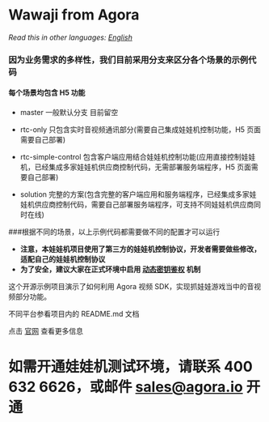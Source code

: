 # Wawaji from Agora

*Read this in other languages: [English](README.en.md)*


### 因为业务需求的多样性，我们目前采用分支来区分各个场景的示例代码
#### 每个场景均包含 H5 功能

- master 一般默认分支 目前留空

- rtc-only 只包含实时音视频通讯部分(需要自己集成娃娃机控制功能，H5 页面需要自己部署)

- rtc-simple-control 包含客户端应用结合娃娃机控制功能(应用直接控制娃娃机，已经集成多家娃娃机供应商控制代码，无需部署服务端程序，H5 页面需要自己部署)

- solution 完整的方案(包含完整的客户端应用和服务端程序，已经集成多家娃娃机供应商控制代码，需要自己部署服务端程序，可支持不同娃娃机供应商同时在线)

###根据不同的场景，以上示例代码都需要做不同的配置才可以运行

- **注意，本娃娃机项目使用了第三方的娃娃机控制协议，开发者需要做些修改，适配自己的娃娃机控制协议**
- **为了安全，建议大家在正式环境中启用 [动态密钥鉴权](https://document.agora.io/cn/1.14/instruction/key.html) 机制**

这个开源示例项目演示了如何利用 Agora 视频 SDK，实现抓娃娃游戏当中的音视频部分功能。

不同平台参看项目内的 README.md 文档

点击 [官网](https://www.agora.io/cn/zhuawawa/) 查看更多信息

# 如需开通娃娃机测试环境，请联系 400 632 6626，或邮件 sales@agora.io 开通
